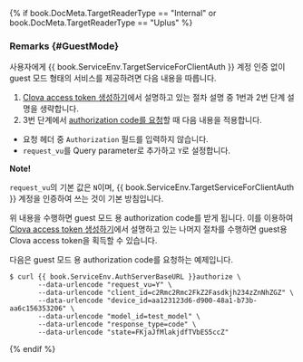 {% if book.DocMeta.TargetReaderType == "Internal" or book.DocMeta.TargetReaderType == "Uplus" %}
### Remarks {#GuestMode}
사용자에게 {{ book.ServiceEnv.TargetServiceForClientAuth }} 계정 인증 없이 guest 모드 형태의 서비스를 제공하려면 다음 내용을 따릅니다.

1. [Clova access token 생성하기](/CIC/Guides/Interact_with_CIC.md#CreateClovaAccessToken)에서 설명하고 있는 절차 설명 중 1번과 2번 단계 설명을 생략합니다.
2. 3번 단계에서 [authorization code를 요청](#RequestAuthorizationCode)할 때 다음 내용을 적용합니다.
  * 요청 헤더 중 `Authorization` 필드를 입력하지 않습니다.
  * `request_vu`를 Query parameter로 추가하고 `Y`로 설정합니다.

<div class="note">
  <p><strong>Note!</strong></p>
  <p><code>request_vu</code>의 기본 값은 <code>N</code>이며, {{ book.ServiceEnv.TargetServiceForClientAuth }} 계정을 인증하여 쓰는 것이 기본 방침입니다.</p>
</div>

위 내용을 수행하면 guest 모드 용 authorization code를 받게 됩니다. 이를 이용하여 [Clova access token 생성하기](/CIC/Guides/Interact_with_CIC.md#CreateClovaAccessToken)에서 설명하고 있는 나머지 절차를 수행하면 guest용 Clova access token을 획득할 수 있습니다.

다음은 guest 모드 용 authorization code를 요청하는 예제입니다.

<pre><code>$ curl {{ book.ServiceEnv.AuthServerBaseURL }}authorize \
       --data-urlencode "request_vu=Y" \
       --data-urlencode "client_id=c2Rmc2Rmc2FkZ2Fasdkjh234zZnNhZGZ" \
       --data-urlencode "device_id=aa123123d6-d900-48a1-b73b-aa6c156353206" \
       --data-urlencode "model_id=test_model" \
       --data-urlencode "response_type=code" \
       --data-urlencode "state=FKjaJfMlakjdfTVbES5ccZ"
</code></pre>
{% endif %}
